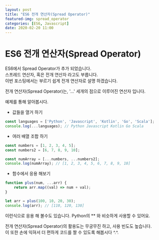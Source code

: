 ```yaml
---
layout: post
title: "ES6 전개 연산자(Spread Operator)"
featured-img: spread_operator
categories: [ES6, Javascript]
date: 2020-02-20 11:00
---
```


# ES6 전개 연산자(Spread Operator)

ES6에서 Spread Operator가 추가 되었습니다.
<br>
스프레드 연산자, 혹은 전개 연산자 라고도 부릅니다.
<br>
이번 포스팅에서는 부르기 쉽게 전개 연산자로 설명 하겠습니다.

전개 연산자(Spread Operator)는, '...' 세개의 점으로 이루어진 연산자 입니다.

예제를 통해 알아봅시다.

* 값들을 열거 하기

```javascript
const languages = ['Python', 'Javascript', 'Kotlin', 'Go', 'Scala'];
console.log(...languages); // Python Javascript Kotlin Go Scala
```

* 여러 배열 조합 하기

```javascript
const numbers = [1, 2, 3, 4, 5];
const numbers2 = [6, 7, 8, 9, 10];

const numArray = [...numbers, ...numbers2];
console.log(numArray); // [1, 2, 3, 4, 5, 6, 7, 8, 9, 10]
```

* 함수에서 응용 해보기

```javascript
function plus(num, ...arr) {
    return arr.map((val) => num + val);
}

let arr = plus(100, 10, 20, 30);
console.log(arr); // [110, 120, 130]
```

이런식으로 응용 해 볼수도 있습니다. Python의 ** 와 비슷하게 사용할 수 있어요.

전개 연산자(Spread Operator)의 활용도는 무궁무진 하고, 사용 빈도도 높습니다.
<br>
이 또한 손에 익혀서 더 편하게 코드를 짤 수 있도록 해봅시다 ^.^.